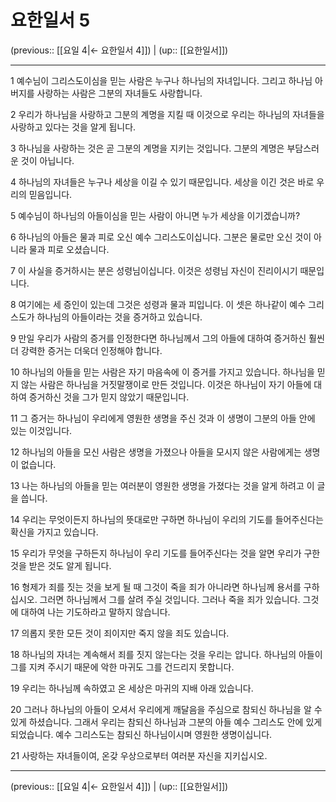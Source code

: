 # 요한일서 5

(previous:: [[요일 4|← 요한일서 4]]) | (up:: [[요한일서]])

***




1 
예수님이 그리스도이심을 믿는 사람은 누구나 하나님의 자녀입니다. 그리고 하나님 아버지를 사랑하는 사람은 그분의 자녀들도 사랑합니다. 



2 
우리가 하나님을 사랑하고 그분의 계명을 지킬 때 이것으로 우리는 하나님의 자녀들을 사랑하고 있다는 것을 알게 됩니다. 



3 
하나님을 사랑하는 것은 곧 그분의 계명을 지키는 것입니다. 그분의 계명은 부담스러운 것이 아닙니다. 



4 
하나님의 자녀들은 누구나 세상을 이길 수 있기 때문입니다. 세상을 이긴 것은 바로 우리의 믿음입니다. 



5 
예수님이 하나님의 아들이심을 믿는 사람이 아니면 누가 세상을 이기겠습니까? 



6 
하나님의 아들은 물과 피로 오신 예수 그리스도이십니다. 그분은 물로만 오신 것이 아니라 물과 피로 오셨습니다. 



7 
이 사실을 증거하시는 분은 성령님이십니다. 이것은 성령님 자신이 진리이시기 때문입니다. 



8 
여기에는 세 증인이 있는데 그것은 성령과 물과 피입니다. 이 셋은 하나같이 예수 그리스도가 하나님의 아들이라는 것을 증거하고 있습니다. 



9 
만일 우리가 사람의 증거를 인정한다면 하나님께서 그의 아들에 대하여 증거하신 훨씬 더 강력한 증거는 더욱더 인정해야 합니다. 



10 
하나님의 아들을 믿는 사람은 자기 마음속에 이 증거를 가지고 있습니다. 하나님을 믿지 않는 사람은 하나님을 거짓말쟁이로 만든 것입니다. 이것은 하나님이 자기 아들에 대하여 증거하신 것을 그가 믿지 않았기 때문입니다. 



11 
그 증거는 하나님이 우리에게 영원한 생명을 주신 것과 이 생명이 그분의 아들 안에 있는 이것입니다. 



12 
하나님의 아들을 모신 사람은 생명을 가졌으나 아들을 모시지 않은 사람에게는 생명이 없습니다. 



13 
나는 하나님의 아들을 믿는 여러분이 영원한 생명을 가졌다는 것을 알게 하려고 이 글을 씁니다. 



14 
우리는 무엇이든지 하나님의 뜻대로만 구하면 하나님이 우리의 기도를 들어주신다는 확신을 가지고 있습니다. 



15 
우리가 무엇을 구하든지 하나님이 우리 기도를 들어주신다는 것을 알면 우리가 구한 것을 받은 것도 알게 됩니다. 



16 
형제가 죄를 짓는 것을 보게 될 때 그것이 죽을 죄가 아니라면 하나님께 용서를 구하십시오. 그러면 하나님께서 그를 살려 주실 것입니다. 그러나 죽을 죄가 있습니다. 그것에 대하여 나는 기도하라고 말하지 않습니다. 



17 
의롭지 못한 모든 것이 죄이지만 죽지 않을 죄도 있습니다. 



18 
하나님의 자녀는 계속해서 죄를 짓지 않는다는 것을 우리는 압니다. 하나님의 아들이 그를 지켜 주시기 때문에 악한 마귀도 그를 건드리지 못합니다. 



19 
우리는 하나님께 속하였고 온 세상은 마귀의 지배 아래 있습니다. 



20 
그러나 하나님의 아들이 오셔서 우리에게 깨달음을 주심으로 참되신 하나님을 알 수 있게 하셨습니다. 그래서 우리는 참되신 하나님과 그분의 아들 예수 그리스도 안에 있게 되었습니다. 예수 그리스도는 참되신 하나님이시며 영원한 생명이십니다. 



21 
사랑하는 자녀들이여, 온갖 우상으로부터 여러분 자신을 지키십시오.

***

(previous:: [[요일 4|← 요한일서 4]]) | (up:: [[요한일서]])
